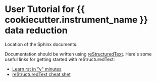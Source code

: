 # User Tutorial for {{ cookiecutter.instrument_name }} data reduction

Location of the Sphinx documents.

Documentation should be written using [reStructuredText][sphinx rst link]. Here's some useful links for getting started with reStructuredText:

- [Learn rst in "y" minutes][learn x in y rst]
- [reStructuredText cheat shet][rst cheat sheet]

[learn x in y rst]: https://learnxinyminutes.com/docs/rst/
[rst cheat sheet]: https://github.com/ralsina/rst-cheatsheet/blob/fa7ecf23d695be656416a6310f9e1accc5d362a7/rst-cheatsheet.rst
[sphinx rst link]: https://www.sphinx-doc.org/en/master/usage/restructuredtext/basics.html
